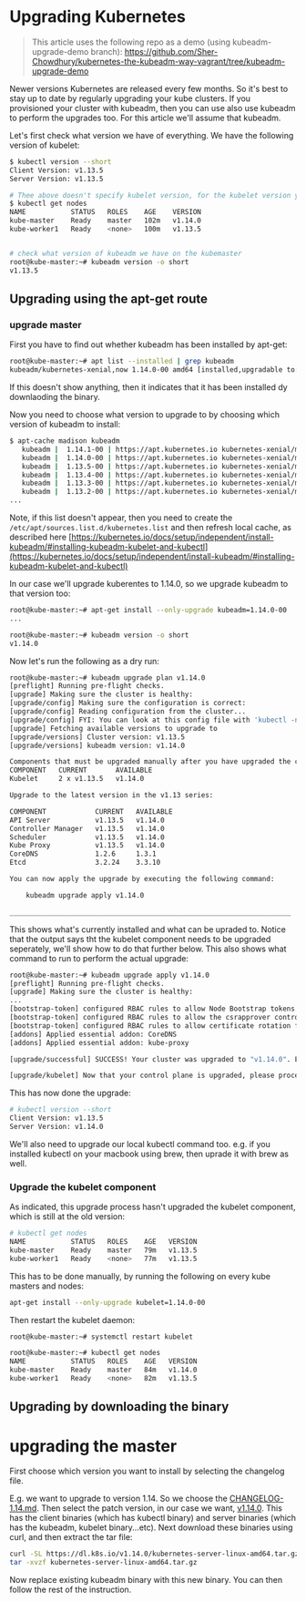# Upgrading Kubernetes


> This article uses the following repo as a demo (using kubeadm-upgrade-demo branch): https://github.com/Sher-Chowdhury/kubernetes-the-kubeadm-way-vagrant/tree/kubeadm-upgrade-demo

Newer versions Kubernetes are released every few months. So it's best to stay up to date by regularly upgrading your kube clusters. If you provisioned your cluster with kubeadm, then you can use also use kubeadm to perform the upgrades too. For this article we'll assume that kubeadm.

Let's first check what version we have of everything. We have the following version of kubelet:

```bash
$ kubectl version --short
Client Version: v1.13.5
Server Version: v1.13.5

# Thee above doesn't specify kubelet version, for the kubelet version you need to run:
$ kubectl get nodes
NAME           STATUS   ROLES    AGE    VERSION
kube-master    Ready    master   102m   v1.14.0
kube-worker1   Ready    <none>   100m   v1.13.5


# check what version of kubeadm we have on the kubemaster
root@kube-master:~# kubeadm version -o short
v1.13.5
```

## Upgrading using the apt-get route

### upgrade master
First you have to find out whether kubeadm has been installed by apt-get:

```bash
root@kube-master:~# apt list --installed | grep kubeadm
kubeadm/kubernetes-xenial,now 1.14.0-00 amd64 [installed,upgradable to: 1.14.1-00]
```
If this doesn't show anything, then it indicates that it has been installed dy downlaoding the binary. 




Now you need to choose what version to upgrade to by choosing which version of kubeadm to install:

```bash 
$ apt-cache madison kubeadm
   kubeadm |  1.14.1-00 | https://apt.kubernetes.io kubernetes-xenial/main amd64 Packages
   kubeadm |  1.14.0-00 | https://apt.kubernetes.io kubernetes-xenial/main amd64 Packages
   kubeadm |  1.13.5-00 | https://apt.kubernetes.io kubernetes-xenial/main amd64 Packages
   kubeadm |  1.13.4-00 | https://apt.kubernetes.io kubernetes-xenial/main amd64 Packages
   kubeadm |  1.13.3-00 | https://apt.kubernetes.io kubernetes-xenial/main amd64 Packages
   kubeadm |  1.13.2-00 | https://apt.kubernetes.io kubernetes-xenial/main amd64 Packages
...

```


Note, if this list doesn't appear, then you need to create the `/etc/apt/sources.list.d/kubernetes.list` and then refresh local cache, as described here [https://kubernetes.io/docs/setup/independent/install-kubeadm/#installing-kubeadm-kubelet-and-kubectl](https://kubernetes.io/docs/setup/independent/install-kubeadm/#installing-kubeadm-kubelet-and-kubectl) 

In our case we'll upgrade kuberentes to 1.14.0, so we upgrade kubeadm to that version too:

```bash
root@kube-master:~# apt-get install --only-upgrade kubeadm=1.14.0-00
...

root@kube-master:~# kubeadm version -o short
v1.14.0
```

Now let's run the following as a dry run:

```bash
root@kube-master:~# kubeadm upgrade plan v1.14.0
[preflight] Running pre-flight checks.
[upgrade] Making sure the cluster is healthy:
[upgrade/config] Making sure the configuration is correct:
[upgrade/config] Reading configuration from the cluster...
[upgrade/config] FYI: You can look at this config file with 'kubectl -n kube-system get cm kubeadm-config -oyaml'
[upgrade] Fetching available versions to upgrade to
[upgrade/versions] Cluster version: v1.13.5
[upgrade/versions] kubeadm version: v1.14.0

Components that must be upgraded manually after you have upgraded the control plane with 'kubeadm upgrade apply':
COMPONENT   CURRENT       AVAILABLE
Kubelet     2 x v1.13.5   v1.14.0

Upgrade to the latest version in the v1.13 series:

COMPONENT            CURRENT   AVAILABLE
API Server           v1.13.5   v1.14.0
Controller Manager   v1.13.5   v1.14.0
Scheduler            v1.13.5   v1.14.0
Kube Proxy           v1.13.5   v1.14.0
CoreDNS              1.2.6     1.3.1
Etcd                 3.2.24    3.3.10

You can now apply the upgrade by executing the following command:

	kubeadm upgrade apply v1.14.0

_____________________________________________________________________
```


This shows what's currently installed and what can be upraded to. Notice that the output says tht the kubelet component needs to be upgraded seperately, we'll show how to do that further below. This also shows what command to run to perform the actual upgrade:


```bash
root@kube-master:~# kubeadm upgrade apply v1.14.0
[preflight] Running pre-flight checks.
[upgrade] Making sure the cluster is healthy:
...
[bootstrap-token] configured RBAC rules to allow Node Bootstrap tokens to post CSRs in order for nodes to get long term certificate credentials
[bootstrap-token] configured RBAC rules to allow the csrapprover controller automatically approve CSRs from a Node Bootstrap Token
[bootstrap-token] configured RBAC rules to allow certificate rotation for all node client certificates in the cluster
[addons] Applied essential addon: CoreDNS
[addons] Applied essential addon: kube-proxy

[upgrade/successful] SUCCESS! Your cluster was upgraded to "v1.14.0". Enjoy!

[upgrade/kubelet] Now that your control plane is upgraded, please proceed with upgrading your kubelets if you haven't already done so.
```

This has now done the upgrade:

```bash
# kubectl version --short
Client Version: v1.13.5
Server Version: v1.14.0
```

We'll also need to upgrade our local kubectl command too. e.g. if you installed kubectl on your macbook using brew, then uprade it with brew as well.



### Upgrade the kubelet component
As indicated, this upgrade process hasn't upgraded the kubelet component, which is still at the old version:

```bash
# kubectl get nodes
NAME           STATUS   ROLES    AGE   VERSION
kube-master    Ready    master   79m   v1.13.5
kube-worker1   Ready    <none>   77m   v1.13.5
```

This has to be done manually, by running the following on every kube masters and nodes:

```bash
apt-get install --only-upgrade kubelet=1.14.0-00
```

Then restart the kubelet daemon:

```bash
root@kube-master:~# systemctl restart kubelet

root@kube-master:~# kubectl get nodes
NAME           STATUS   ROLES    AGE   VERSION
kube-master    Ready    master   84m   v1.14.0
kube-worker1   Ready    <none>   82m   v1.13.5
```

## Upgrading by downloading the binary

# upgrading the master
First choose which version you want to install by selecting the changelog file. 

E.g. we want to upgrade to version 1.14. So we choose the [CHANGELOG-1.14.md](https://github.com/kubernetes/kubernetes/blob/master/CHANGELOG-1.14.md). Then select the patch version, in our case we want, [v1.14.0](https://github.com/kubernetes/kubernetes/blob/master/CHANGELOG-1.14.md#v1140). This has the client binaries (which has kubectl binary) and server binaries (which has the kubeadm, kubelet binary...etc). Next download these binaries using curl, and then extract the tar file:

```bash
curl -SL https://dl.k8s.io/v1.14.0/kubernetes-server-linux-amd64.tar.gz -o kubernetes-server-linux-amd64.tar.gz
tar -xvzf kubernetes-server-linux-amd64.tar.gz
```

Now replace existing kubeadm binary with this new binary. You can then follow the rest of the instruction. 
